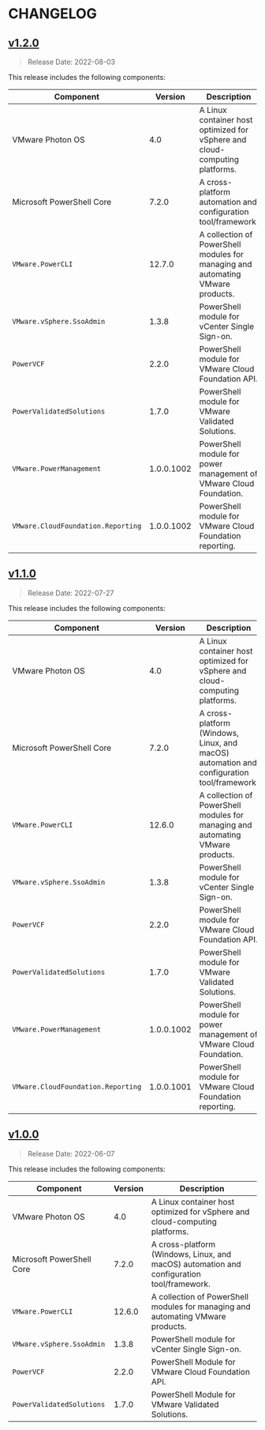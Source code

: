 # CHANGELOG

## [v1.2.0](https://github.com/tenthrtyam/powerclicore/releases/tag/v1.2.0)

> Release Date: 2022-08-03

This release includes the following components:

Component | Version | Description
---------|----------|----------
VMware Photon OS | 4.0 | A Linux container host optimized for vSphere and cloud-computing platforms.
Microsoft PowerShell Core | 7.2.0 | A cross-platform automation and configuration tool/framework.
`VMware.PowerCLI` | 12.7.0 | A collection of PowerShell modules for managing and automating VMware products.
`VMware.vSphere.SsoAdmin` | 1.3.8 | PowerShell module for vCenter Single Sign-on.
`PowerVCF`| 2.2.0 | PowerShell module for VMware Cloud Foundation API.
`PowerValidatedSolutions` | 1.7.0 | PowerShell module for VMware Validated Solutions.
`VMware.PowerManagement` | 1.0.0.1002 | PowerShell module for power management of VMware Cloud Foundation.
`VMware.CloudFoundation.Reporting` | 1.0.0.1002 | PowerShell module for VMware Cloud Foundation reporting.

## [v1.1.0](https://github.com/tenthrtyam/powerclicore/releases/tag/v1.1.0)

> Release Date: 2022-07-27

This release includes the following components:

Component | Version | Description
---------|----------|----------
VMware Photon OS | 4.0 | A Linux container host optimized for vSphere and cloud-computing platforms.
Microsoft PowerShell Core | 7.2.0 | A cross-platform (Windows, Linux, and macOS) automation and configuration tool/framework.
`VMware.PowerCLI` | 12.6.0 | A collection of PowerShell modules for managing and automating VMware products.
`VMware.vSphere.SsoAdmin` | 1.3.8 | PowerShell module for vCenter Single Sign-on.
`PowerVCF`| 2.2.0 | PowerShell module for VMware Cloud Foundation API.
`PowerValidatedSolutions` | 1.7.0 | PowerShell module for VMware Validated Solutions.
`VMware.PowerManagement` | 1.0.0.1002 | PowerShell module for power management of VMware Cloud Foundation.
`VMware.CloudFoundation.Reporting` | 1.0.0.1001 | PowerShell module for VMware Cloud Foundation reporting.

## [v1.0.0](https://github.com/tenthrtyam/powerclicore/releases/tag/v1.0.0)

> Release Date: 2022-06-07

This release includes the following components:

Component | Version | Description
---------|----------|----------
VMware Photon OS | 4.0 | A Linux container host optimized for vSphere and cloud-computing platforms.
Microsoft PowerShell Core | 7.2.0 | A cross-platform (Windows, Linux, and macOS) automation and configuration tool/framework.
`VMware.PowerCLI` | 12.6.0 | A collection of PowerShell modules for managing and automating VMware products.
`VMware.vSphere.SsoAdmin` | 1.3.8 | PowerShell module for vCenter Single Sign-on.
`PowerVCF`| 2.2.0 | PowerShell Module for VMware Cloud Foundation API.
`PowerValidatedSolutions` | 1.7.0 | PowerShell Module for VMware Validated Solutions.
